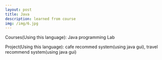 ```yaml
---
layout: post
title: Java
description: learned from course
img: /img/6.jpg
---
```



Courses(Using this language): Java programming Lab

Project(Using this language): cafe recommed system(using java gui), travel recommend system(using java gui)

